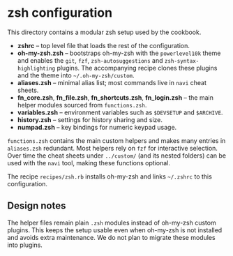 # zsh configuration

This directory contains a modular zsh setup used by the cookbook.

- **zshrc** – top level file that loads the rest of the configuration.
- **oh-my-zsh.zsh** – bootstraps oh-my-zsh with the `powerlevel10k` theme and enables the `git`, `fzf`, `zsh-autosuggestions` and `zsh-syntax-highlighting` plugins. The accompanying recipe clones these plugins and the theme into `~/.oh-my-zsh/custom`.
- **aliases.zsh** – minimal alias list; most commands live in `navi` cheat sheets.
- **fn_core.zsh**, **fn_file.zsh**, **fn_shortcuts.zsh**, **fn_login.zsh** –
  the main helper modules sourced from `functions.zsh`.
- **variables.zsh** – environment variables such as `$DEVSETUP` and `$ARCHIVE`.
- **history.zsh** – settings for history sharing and size.
- **numpad.zsh** – key bindings for numeric keypad usage.

`functions.zsh` contains the main custom helpers and makes many entries in
`aliases.zsh` redundant.  Most helpers rely on `fzf` for interactive selection.
Over time the cheat sheets under `../custom/` (and its nested folders) can be used with the `navi` tool,
making these functions optional.

The recipe `recipes/zsh.rb` installs oh-my-zsh and links `~/.zshrc` to this configuration.

## Design notes
The helper files remain plain `.zsh` modules instead of oh-my-zsh custom plugins.
This keeps the setup usable even when oh-my-zsh is not installed and avoids extra
maintenance. We do not plan to migrate these modules into plugins.
